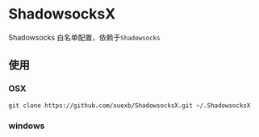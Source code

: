 # ShadowsocksX

Shadowsocks 白名单配置，依赖于`Shadowsocks`

## 使用

### OSX

```shell
git clone https://github.com/xuexb/ShadowsocksX.git ~/.ShadowsocksX
```

### windows

